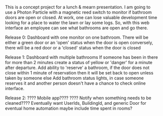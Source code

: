 This is a concept project for a lunch & mearn presentation. I am going to use a Photon Particle with a magnetic reed switch to monitor if bathroom doors are open or closed. At work, one can lose valuable development time looking for a place to water the lawn or lay some logs. So, with this web interface an employee can see what bathrooms are open and go there.

Release 0:
Dashboard with one monitor on one bathroom.
There will be either a green door or an 'open' status when the door is open
conversely, there will be a red door or a 'closed' status when the door is closed

Release 1:
Dashboard with multiple bathrooms
If someone has been in there for more than 2 minutes create a status of yellow or 'danger'
for a minute after departure.
Add ability to 'reserve' a bathroom, if the door does not close within 1 minute of reservation
then it will be set back to open unless taken by someone else
Add bathroom status lights, in case someone reserves it and another person doesn't have a chance
to check online interface.

Release 2:
???? Mobile app????
???? Notify when something needs to be cleaned????
Eventually want UserIds, BuildingId, and generic Door for eventual home automation
maybe include time spent in rooms?
